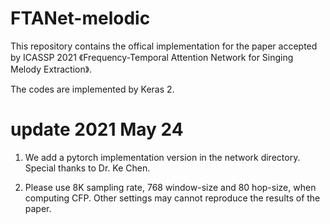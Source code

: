 # FTANet-melodic
This repository contains the offical implementation for the paper accepted by ICASSP 2021 《Frequency-Temporal Attention Network for Singing Melody Extraction》.

The codes are implemented by Keras 2.

# update 2021 May 24

1. We add a pytorch implementation version in the network directory. Special thanks to Dr. Ke Chen.

2. Please use 8K sampling rate, 768 window-size and 80 hop-size, when computing CFP. Other settings may cannot reproduce the results of the paper.
